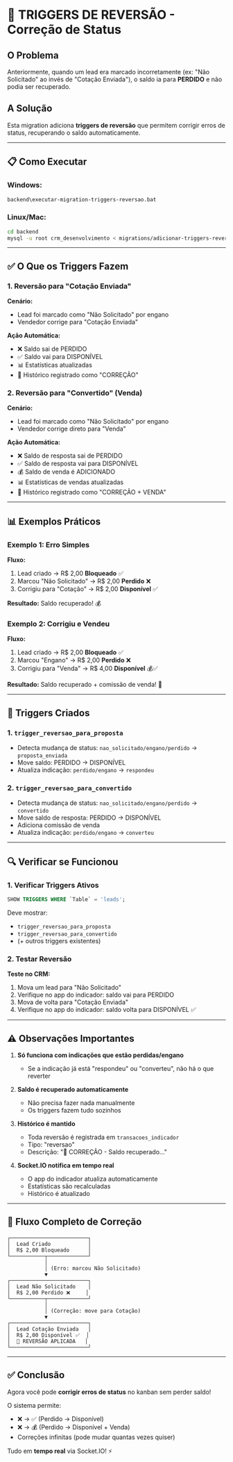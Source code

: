 # 🔄 TRIGGERS DE REVERSÃO - Correção de Status

## O Problema

Anteriormente, quando um lead era marcado incorretamente (ex: "Não Solicitado" ao invés de "Cotação Enviada"), o saldo ia para **PERDIDO** e não podia ser recuperado.

## A Solução

Esta migration adiciona **triggers de reversão** que permitem corrigir erros de status, recuperando o saldo automaticamente.

---

## 📋 Como Executar

### Windows:
```bash
backend\executar-migration-triggers-reversao.bat
```

### Linux/Mac:
```bash
cd backend
mysql -u root crm_desenvolvimento < migrations/adicionar-triggers-reversao.sql
```

---

## ✅ O Que os Triggers Fazem

### 1. Reversão para "Cotação Enviada"

**Cenário:**
- Lead foi marcado como "Não Solicitado" por engano
- Vendedor corrige para "Cotação Enviada"

**Ação Automática:**
- ❌ Saldo sai de PERDIDO
- ✅ Saldo vai para DISPONÍVEL
- 📊 Estatísticas atualizadas
- 🔄 Histórico registrado como "CORREÇÃO"

### 2. Reversão para "Convertido" (Venda)

**Cenário:**
- Lead foi marcado como "Não Solicitado" por engano
- Vendedor corrige direto para "Venda"

**Ação Automática:**
- ❌ Saldo de resposta sai de PERDIDO
- ✅ Saldo de resposta vai para DISPONÍVEL
- 💰 Saldo de venda é ADICIONADO
- 📊 Estatísticas de vendas atualizadas
- 🔄 Histórico registrado como "CORREÇÃO + VENDA"

---

## 📊 Exemplos Práticos

### Exemplo 1: Erro Simples

**Fluxo:**
1. Lead criado → R$ 2,00 **Bloqueado** ✅
2. Marcou "Não Solicitado" → R$ 2,00 **Perdido** ❌
3. Corrigiu para "Cotação" → R$ 2,00 **Disponível** ✅

**Resultado:** Saldo recuperado! 💰

### Exemplo 2: Corrigiu e Vendeu

**Fluxo:**
1. Lead criado → R$ 2,00 **Bloqueado** ✅
2. Marcou "Engano" → R$ 2,00 **Perdido** ❌
3. Corrigiu para "Venda" → R$ 4,00 **Disponível** 💰✅

**Resultado:** Saldo recuperado + comissão de venda! 🎉

---

## 🎯 Triggers Criados

### 1. `trigger_reversao_para_proposta`
- Detecta mudança de status: `nao_solicitado/engano/perdido` → `proposta_enviada`
- Move saldo: PERDIDO → DISPONÍVEL
- Atualiza indicação: `perdido/engano` → `respondeu`

### 2. `trigger_reversao_para_convertido`
- Detecta mudança de status: `nao_solicitado/engano/perdido` → `convertido`
- Move saldo de resposta: PERDIDO → DISPONÍVEL
- Adiciona comissão de venda
- Atualiza indicação: `perdido/engano` → `converteu`

---

## 🔍 Verificar se Funcionou

### 1. Verificar Triggers Ativos
```sql
SHOW TRIGGERS WHERE `Table` = 'leads';
```

Deve mostrar:
- `trigger_reversao_para_proposta`
- `trigger_reversao_para_convertido`
- (+ outros triggers existentes)

### 2. Testar Reversão

**Teste no CRM:**
1. Mova um lead para "Não Solicitado"
2. Verifique no app do indicador: saldo vai para PERDIDO
3. Mova de volta para "Cotação Enviada"
4. Verifique no app do indicador: saldo volta para DISPONÍVEL ✅

---

## ⚠️ Observações Importantes

1. **Só funciona com indicações que estão perdidas/engano**
   - Se a indicação já está "respondeu" ou "converteu", não há o que reverter

2. **Saldo é recuperado automaticamente**
   - Não precisa fazer nada manualmente
   - Os triggers fazem tudo sozinhos

3. **Histórico é mantido**
   - Toda reversão é registrada em `transacoes_indicador`
   - Tipo: "reversao"
   - Descrição: "🔄 CORREÇÃO - Saldo recuperado..."

4. **Socket.IO notifica em tempo real**
   - O app do indicador atualiza automaticamente
   - Estatísticas são recalculadas
   - Histórico é atualizado

---

## 🚀 Fluxo Completo de Correção

```
┌─────────────────────────┐
│  Lead Criado            │
│  R$ 2,00 Bloqueado      │
└───────────┬─────────────┘
            │
            │ (Erro: marcou Não Solicitado)
            ▼
┌─────────────────────────┐
│  Lead Não Solicitado    │
│  R$ 2,00 Perdido ❌     │
└───────────┬─────────────┘
            │
            │ (Correção: move para Cotação)
            ▼
┌─────────────────────────┐
│  Lead Cotação Enviada   │
│  R$ 2,00 Disponível ✅  │
│  🔄 REVERSÃO APLICADA   │
└─────────────────────────┘
```

---

## ✅ Conclusão

Agora você pode **corrigir erros de status** no kanban sem perder saldo!

O sistema permite:
- ❌ → ✅ (Perdido → Disponível)
- ❌ → 💰 (Perdido → Disponível + Venda)
- Correções infinitas (pode mudar quantas vezes quiser)

Tudo em **tempo real** via Socket.IO! ⚡
